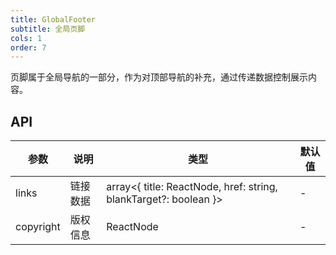 ```yaml
---
title: GlobalFooter
subtitle: 全局页脚
cols: 1
order: 7
---
```


页脚属于全局导航的一部分，作为对顶部导航的补充，通过传递数据控制展示内容。

## API

参数 | 说明 | 类型 | 默认值
----|------|-----|------
links | 链接数据 | array<{ title: ReactNode, href: string, blankTarget?: boolean }> | -
copyright | 版权信息 | ReactNode | -
